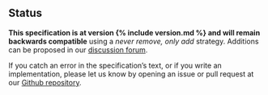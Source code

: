 ## Status <a href="#status" id="status" class="headerlink"></a>

**This specification is at version {% include version.md %} and will remain
backwards compatible** using a _never remove, only add_ strategy. Additions can
be proposed in our [discussion forum](http://discuss.jsonapi.org/).

If you catch an error in the specification&rsquo;s text, or if you write an
implementation, please let us know by opening an issue or pull request at our
[Github repository](https://github.com/json-api/json-api).

